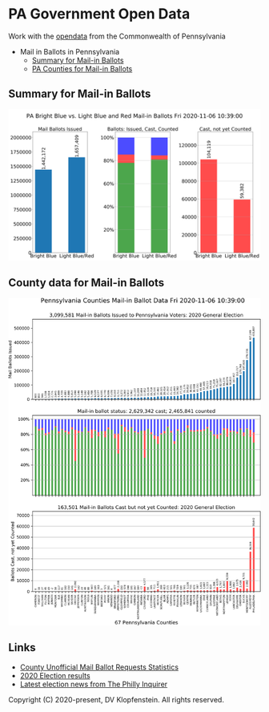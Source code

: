 # PA Government Open Data
Work with the [opendata](https://data.pa.gov/) from the Commonwealth of Pennsylvania

* Mail in Ballots in Pennsylvania
  * [Summary for Mail-in Ballots](#data_pa_gov#summary-for-mail-in-ballots)
  * [PA Counties for Mail-in Ballots](#data_pa_gov#county-data-for-mail-in-ballots)

## Summary for Mail-in Ballots
![Red Blue](/doc/images/mail_ballot_red_blue.png)    

## County data for Mail-in Ballots
![Counties](/doc/images/mail_ballot_all.png)    

## Links

* [County Unofficial Mail Ballot Requests Statistics](https://data.pa.gov/Government-Efficiency-Citizen-Engagement/2020-General-Election-Unofficial-Mail-Ballot-Proce/pg3c-9a9m)
* [2020 Election results](https://www.inquirer.com/politics/election/inq/pennsylvania-election-results-2020-20201103.html)
* [Latest election news from The Philly Inquirer](https://www.inquirer.com/politics/election/live/elections-2020-results-candidates-updates-news-pennsylvania-20201106.html)

Copyright (C) 2020-present, DV Klopfenstein. All rights reserved.
